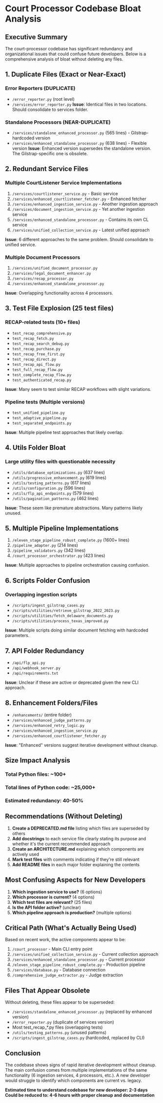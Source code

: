 # Court Processor Codebase Bloat Analysis

## Executive Summary
The court-processor codebase has significant redundancy and organizational issues that could confuse future developers. Below is a comprehensive analysis of bloat without deleting any files.

## 1. Duplicate Files (Exact or Near-Exact)

### Error Reporters (DUPLICATE)
- `/error_reporter.py` (root level)
- `/services/error_reporter.py`
**Issue**: Identical files in two locations. Should consolidate to services folder.

### Standalone Processors (NEAR-DUPLICATE) 
- `/services/standalone_enhanced_processor.py` (565 lines) - Gilstrap-hardcoded version
- `/services/enhanced_standalone_processor.py` (638 lines) - Flexible version
**Issue**: Enhanced version supersedes the standalone version. The Gilstrap-specific one is obsolete.

## 2. Redundant Service Files

### Multiple CourtListener Service Implementations
1. `/services/courtlistener_service.py` - Basic service
2. `/services/enhanced_courtlistener_fetcher.py` - Enhanced fetcher
3. `/services/enhanced_ingestion_service.py` - Another ingestion approach
4. `/services/document_ingestion_service.py` - Yet another ingestion service
5. `/services/enhanced_standalone_processor.py` - Contains its own CL service
6. `/services/unified_collection_service.py` - Latest unified approach

**Issue**: 6 different approaches to the same problem. Should consolidate to unified service.

### Multiple Document Processors
1. `/services/unified_document_processor.py`
2. `/services/legal_document_enhancer.py` 
3. `/services/recap_processor.py`
4. `/services/enhanced_standalone_processor.py`

**Issue**: Overlapping functionality across 4 processors.

## 3. Test File Explosion (25 test files)

### RECAP-related tests (10+ files)
- `test_recap_comprehensive.py`
- `test_recap_fetch.py`
- `test_recap_search_debug.py`
- `test_recap_purchase.py`
- `test_recap_free_first.py`
- `test_recap_direct.py`
- `test_recap_api_flow.py`
- `test_full_recap_flow.py`
- `test_complete_recap_flow.py`
- `test_authenticated_recap.py`

**Issue**: Many seem to test similar RECAP workflows with slight variations.

### Pipeline tests (Multiple versions)
- `test_unified_pipeline.py`
- `test_adaptive_pipeline.py`
- `test_separated_endpoints.py`

**Issue**: Multiple pipeline test approaches that likely overlap.

## 4. Utils Folder Bloat

### Large utility files with questionable necessity
- `/utils/database_optimizations.py` (637 lines)
- `/utils/progressive_enhancement.py` (619 lines)  
- `/utils/testing_patterns.py` (617 lines)
- `/utils/configuration.py` (596 lines)
- `/utils/flp_api_endpoints.py` (579 lines)
- `/utils/pagination_patterns.py` (462 lines)

**Issue**: These seem like premature abstractions. Many patterns likely unused.

## 5. Multiple Pipeline Implementations

1. `/eleven_stage_pipeline_robust_complete.py` (1600+ lines)
2. `/pipeline_adapter.py` (214 lines)
3. `/pipeline_validators.py` (342 lines)
4. `/court_processor_orchestrator.py` (423 lines)

**Issue**: Multiple approaches to pipeline orchestration causing confusion.

## 6. Scripts Folder Confusion

### Overlapping ingestion scripts
- `/scripts/ingest_gilstrap_cases.py`
- `/scripts/utilities/retrieve_gilstrap_2022_2023.py`
- `/scripts/utilities/fetch_delaware_documents.py`
- `/scripts/utilities/process_texas_improved.py`

**Issue**: Multiple scripts doing similar document fetching with hardcoded parameters.

## 7. API Folder Redundancy

- `/api/flp_api.py`
- `/api/webhook_server.py`
- `/api/requirements.txt`

**Issue**: Unclear if these are active or deprecated given the new CLI approach.

## 8. Enhancement Folders/Files

- `/enhancements/` (entire folder)
- `/services/enhanced_judge_patterns.py`
- `/services/enhanced_retry_logic.py`
- `/services/enhanced_ingestion_service.py`
- `/services/enhanced_courtlistener_fetcher.py`

**Issue**: "Enhanced" versions suggest iterative development without cleanup.

## Size Impact Analysis

### Total Python files: ~100+
### Total lines of Python code: ~25,000+
### Estimated redundancy: 40-50%

## Recommendations (Without Deleting)

1. **Create a DEPRECATED.md file** listing which files are superseded by others
2. **Add docstrings** to each service file clearly stating its purpose and whether it's the current recommended approach
3. **Create an ARCHITECTURE.md** explaining which components are actively used
4. **Mark test files** with comments indicating if they're still relevant
5. **Add README files** in each major folder explaining the contents

## Most Confusing Aspects for New Developers

1. **Which ingestion service to use?** (6 options)
2. **Which processor is current?** (4 options)
3. **Which test files are relevant?** (25 files)
4. **Is the API folder active?** (unclear)
5. **Which pipeline approach is production?** (multiple options)

## Critical Path (What's Actually Being Used)

Based on recent work, the active components appear to be:
1. `/court_processor` - Main CLI entry point
2. `/services/unified_collection_service.py` - Current collection approach
3. `/services/enhanced_standalone_processor.py` - Current processor
4. `/eleven_stage_pipeline_robust_complete.py` - Production pipeline
5. `/services/database.py` - Database connection
6. `/comprehensive_judge_extractor.py` - Judge extraction

## Files That Appear Obsolete

Without deleting, these files appear to be superseded:
- `/services/standalone_enhanced_processor.py` (replaced by enhanced version)
- `/error_reporter.py` (duplicate of services version)
- Most test_recap_*.py files (overlapping tests)
- `/utils/testing_patterns.py` (unused patterns)
- `/scripts/ingest_gilstrap_cases.py` (hardcoded, replaced by CLI)

## Conclusion

The codebase shows signs of rapid iterative development without cleanup. The main confusion comes from multiple implementations of the same functionality (6 ingestion services, 4 processors, etc.). A new developer would struggle to identify which components are current vs. legacy.

**Estimated time to understand codebase for new developer: 2-3 days**
**Could be reduced to: 4-6 hours with proper cleanup and documentation**